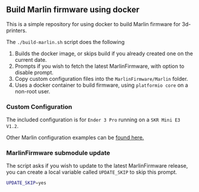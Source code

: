 ## Build Marlin firmware using docker

This is a simple repository for using docker to build Marlin firmware for 3d-printers.

The `./build-marlin.sh` script does the following

1. Builds the docker image, or skips build if you already created one on the current date.
2. Prompts if you wish to fetch the latest MarlinFirmware, with option to disable prompt.
3. Copy custom configuration files into the `MarlinFirmware/Marlin` folder.
4. Uses a docker container to build firmware, using `platformio core` on a non-root user.

### Custom Configuration

The included configuration is for `Ender 3 Pro` running on a `SKR Mini E3 V1.2`.

Other Marlin configuration examples can be [found here.](https://github.com/MarlinFirmware/Configurations/tree/import-2.0.x/config/examples)

### MarlinFirmware submodule update

The script asks if you wish to update to the latest MarlinFirmware release, you can create a local variable called `UPDATE_SKIP` to skip this prompt.

```bash
UPDATE_SKIP=yes
```
